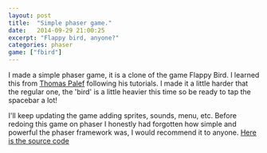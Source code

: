 ```yaml
---
layout: post
title:  "Simple phaser game."
date:   2014-09-29 21:00:25
excerpt: "Flappy bird, anyone?"
categories: phaser
game: ["fbird"]
---
```



I made a simple phaser game, it is a clone of the game Flappy Bird. I learned this from <a href="http://www.lessmilk.com/">Thomas Palef</a> following his tutorials. I made it a little harder that the regular one, the 'bird' is a little heavier this time so be ready to tap the spacebar a lot!

<div id="gameDiv"></div>

I'll keep updating the game adding sprites, sounds, menu, etc. Before redoing this game on phaser I honestly had forgotten how simple and powerful the phaser framework was, I would recommend it to anyone. [Here is the source code](https://github.com/dancmj/dancmj.github.io/blob/master/assets/sgames/fbird/main.js)
